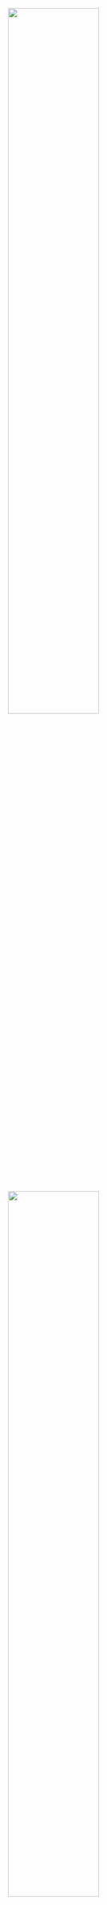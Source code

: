<p align="center"><img src="https://i.imgur.com/kyStXrA.png" width=60%></p>
<p align="center"><img src="https://i.imgur.com/sKZJ5tV.png" width=60% /></p>
<p align="center"><img src="https://discord.com/api/guilds/854046209399455744/widget.png?style=shield" />
<img src="https://img.shields.io/tokei/lines/github/ShadowsDash/ShadowsDash?label=Total%20lines" /> <img src="https://img.shields.io/badge/Made%20in%20-France%20%F0%9F%A5%96-3F51B5" /> <img src="https://img.shields.io/badge/Made%20with-PHP-3F51B5" /></p>

<p align="center"><a href="https://dashdocs.shadow-baguet.xyz/"><img src="https://i.imgur.com/IJnJnTA.png" width=20%></a></p>
🚦 Releasing soon as open source. Star or watch this project to get notified!

Shadow
